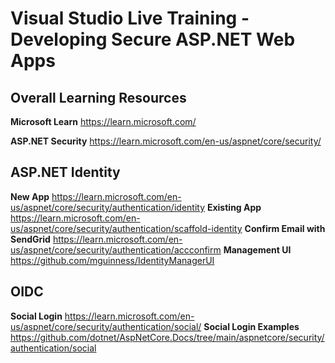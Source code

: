 # Visual Studio Live Training - Developing Secure ASP.NET Web Apps

## Overall Learning Resources

**Microsoft Learn**
https://learn.microsoft.com/

**ASP.NET Security**
https://learn.microsoft.com/en-us/aspnet/core/security/

## ASP.NET Identity
**New App**
https://learn.microsoft.com/en-us/aspnet/core/security/authentication/identity
**Existing App**
https://learn.microsoft.com/en-us/aspnet/core/security/authentication/scaffold-identity
**Confirm Email with SendGrid**
https://learn.microsoft.com/en-us/aspnet/core/security/authentication/accconfirm
**Management UI**
https://github.com/mguinness/IdentityManagerUI

## OIDC
**Social Login**
https://learn.microsoft.com/en-us/aspnet/core/security/authentication/social/
**Social Login Examples**
https://github.com/dotnet/AspNetCore.Docs/tree/main/aspnetcore/security/authentication/social